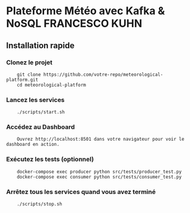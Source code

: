 # Plateforme Météo avec Kafka & NoSQL FRANCESCO KUHN

## Installation rapide

### Clonez le projet

        git clone https://github.com/votre-repo/meteorological-platform.git
        cd meteorological-platform

### Lancez les services

        ./scripts/start.sh

### Accédez au Dashboard

        Ouvrez http://localhost:8501 dans votre navigateur pour voir le dashboard en action.

### Exécutez les tests (optionnel)

        docker-compose exec producer python src/tests/producer_test.py
        docker-compose exec consumer python src/tests/consumer_test.py

### Arrêtez tous les services quand vous avez terminé

        ./scripts/stop.sh
